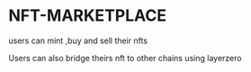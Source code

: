 # NFT-MARKETPLACE
users can mint ,buy and sell their nfts

Users can also bridge theirs nft to other chains using layerzero

